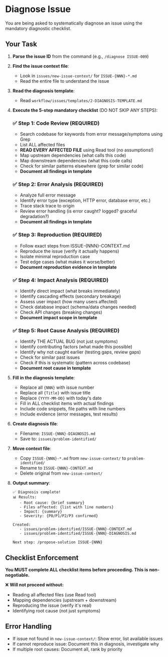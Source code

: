# Diagnose Issue

You are being asked to systematically diagnose an issue using the mandatory diagnostic checklist.

## Your Task

1. **Parse the issue ID** from the command (e.g., `/diagnose ISSUE-009`)

2. **Find the issue context file**:
   - Look in `issues/new-issue-context/` for `ISSUE-{NNN}-*.md`
   - Read the entire file to understand the issue

3. **Read the diagnosis template**:
   - Read `workflow/issues/templates/2-DIAGNOSIS-TEMPLATE.md`

4. **Execute the 5-step mandatory checklist** (DO NOT SKIP ANY STEPS):

   ### ✅ Step 1: Code Review (REQUIRED)
   - Search codebase for keywords from error message/symptoms using Grep
   - List ALL affected files
   - **READ EVERY AFFECTED FILE** using Read tool (no assumptions!)
   - Map upstream dependencies (what calls this code)
   - Map downstream dependencies (what this code calls)
   - Check for similar patterns elsewhere (grep for similar code)
   - **Document all findings in template**

   ### ✅ Step 2: Error Analysis (REQUIRED)
   - Analyze full error message
   - Identify error type (exception, HTTP error, database error, etc.)
   - Trace stack trace to origin
   - Review error handling (is error caught? logged? graceful degradation?)
   - **Document all findings in template**

   ### ✅ Step 3: Reproduction (REQUIRED)
   - Follow exact steps from ISSUE-{NNN}-CONTEXT.md
   - Reproduce the issue (verify it actually happens)
   - Isolate minimal reproduction case
   - Test edge cases (what makes it worse/better)
   - **Document reproduction evidence in template**

   ### ✅ Step 4: Impact Analysis (REQUIRED)
   - Identify direct impact (what breaks immediately)
   - Identify cascading effects (secondary breakage)
   - Assess user impact (how many users affected)
   - Check database impact (schema/data changes needed)
   - Check API changes (breaking changes)
   - **Document impact scope in template**

   ### ✅ Step 5: Root Cause Analysis (REQUIRED)
   - Identify THE ACTUAL BUG (not just symptoms)
   - Identify contributing factors (what made this possible)
   - Identify why not caught earlier (testing gaps, review gaps)
   - Check for similar past issues
   - Check if this is systematic (pattern across codebase)
   - **Document root cause in template**

5. **Fill in the diagnosis template**:
   - Replace all `{NNN}` with issue number
   - Replace all `{Title}` with issue title
   - Replace `{YYYY-MM-DD}` with today's date
   - Fill in ALL checklist items with actual findings
   - Include code snippets, file paths with line numbers
   - Include evidence (error messages, test results)

6. **Create diagnosis file**:
   - Filename: `ISSUE-{NNN}-DIAGNOSIS.md`
   - Save to: `issues/problem-identified/`

7. **Move context file**:
   - Copy `ISSUE-{NNN}-*.md` from `new-issue-context/` to `problem-identified/`
   - Rename to `ISSUE-{NNN}-CONTEXT.md`
   - Delete original from `new-issue-context/`

8. **Output summary**:
   ```
   ✅ Diagnosis complete!
   📊 Results:
      - Root cause: {brief summary}
      - Files affected: {list with line numbers}
      - Impact: {summary}
      - Severity: {P0/P1/P2/P3 confirmed}

   Created:
      - issues/problem-identified/ISSUE-{NNN}-CONTEXT.md
      - issues/problem-identified/ISSUE-{NNN}-DIAGNOSIS.md

   Next step: /propose-solution ISSUE-{NNN}
   ```

## Checklist Enforcement

**You MUST complete ALL checklist items before proceeding. This is non-negotiable.**

❌ **Will not proceed without:**
- Reading all affected files (use Read tool)
- Mapping dependencies (upstream + downstream)
- Reproducing the issue (verify it's real)
- Identifying root cause (not just symptoms)

## Error Handling

- If issue not found in `new-issue-context/`: Show error, list available issues
- If cannot reproduce issue: Document this in diagnosis, investigate why
- If multiple root causes: Document all, rank by priority
